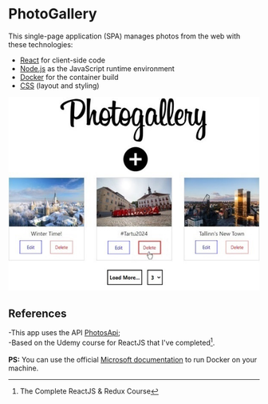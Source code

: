 # PhotoGallery
This single-page application (SPA) manages photos from the web with these technologies:
- [React](https://reactjs.org/) for client-side code
- [Node.js](https://nodejs.org/en/) as the JavaScript runtime environment
- [Docker](https://www.docker.com/) for the container build
- [CSS](https://www.w3.org/TR/CSS/#css) (layout and styling)

![screenshot](./PhotoGallery.jpg)

## References
-This app uses the API [PhotosApi](https://github.com/moraeslucas/PhotosApi);
<br>
-Based on the Udemy course for ReactJS that I've completed[^1].
<br>
<br>
**PS:** You can use the official [Microsoft documentation](https://docs.microsoft.com/en-us/visualstudio/containers/container-tools-react?view=vs-2019) to run Docker on your machine.
[^1]: The Complete ReactJS & Redux Course
